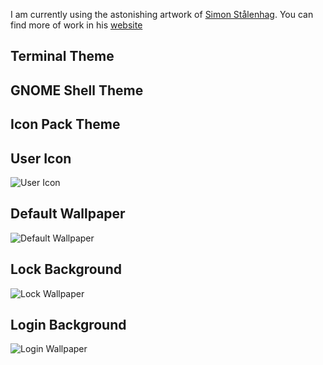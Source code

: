 I am currently using the astonishing artwork of [Simon Stålenhag](https://twitter.com/simonstalenhag). You can find more of work in his [website](simonstalenhag.se)

## Terminal Theme

## GNOME Shell Theme

## Icon Pack Theme
    
## User Icon
![User Icon](https://github.com/Eowfenth/workspace-settings/blob/master/linux/resources/user-icon-cropped.jpg)

## Default Wallpaper

![Default Wallpaper](https://github.com/Eowfenth/workspace-settings/blob/master/linux/resources/main-background.jpg)

## Lock Background

![Lock Wallpaper](https://github.com/Eowfenth/workspace-settings/blob/master/linux/resources/lock-background.jpg)

## Login Background

![Login Wallpaper](https://github.com/Eowfenth/workspace-settings/blob/master/linux/resources/login-background-cropped.jpg)
